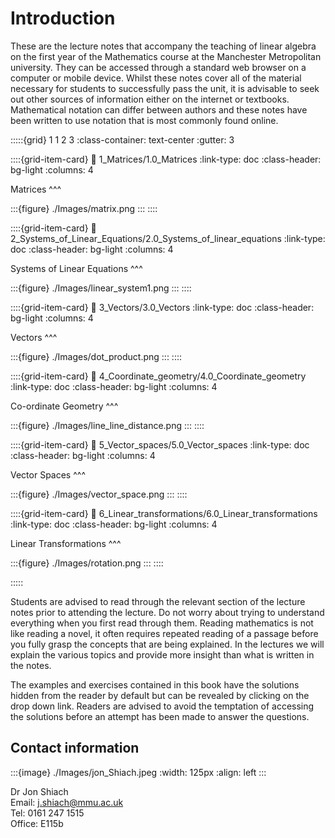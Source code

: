 # Introduction

These are the lecture notes that accompany the teaching of linear algebra on the first year of the Mathematics course at the Manchester Metropolitan university. They can be accessed through a standard web browser on a computer or mobile device. Whilst these notes cover all of the material necessary for students to successfully pass the unit, it is advisable to seek out other sources of information either on the internet or textbooks. Mathematical notation can differ between authors and these notes have been written to use notation that is most commonly found online.

:::::{grid} 1 1 2 3
:class-container: text-center
:gutter: 3

::::{grid-item-card}
:link: 1_Matrices/1.0_Matrices
:link-type: doc
:class-header: bg-light
:columns: 4

Matrices
^^^

:::{figure} ./Images/matrix.png
:::
::::

::::{grid-item-card}
:link: 2_Systems_of_Linear_Equations/2.0_Systems_of_linear_equations
:link-type: doc
:class-header: bg-light
:columns: 4

Systems of Linear Equations
^^^

:::{figure} ./Images/linear_system1.png
:::
::::

::::{grid-item-card}
:link: 3_Vectors/3.0_Vectors
:link-type: doc
:class-header: bg-light
:columns: 4

Vectors
^^^

:::{figure} ./Images/dot_product.png
:::
::::

::::{grid-item-card}
:link: 4_Coordinate_geometry/4.0_Coordinate_geometry
:link-type: doc
:class-header: bg-light
:columns: 4

Co-ordinate Geometry
^^^

:::{figure} ./Images/line_line_distance.png
:::
::::

::::{grid-item-card}
:link: 5_Vector_spaces/5.0_Vector_spaces
:link-type: doc
:class-header: bg-light
:columns: 4

Vector Spaces
^^^

:::{figure} ./Images/vector_space.png
:::
::::

::::{grid-item-card}
:link: 6_Linear_transformations/6.0_Linear_transformations
:link-type: doc
:class-header: bg-light
:columns: 4

Linear Transformations
^^^

:::{figure} ./Images/rotation.png
:::
::::

:::::

Students are advised to read through the relevant section of the lecture notes prior to attending the lecture. Do not worry about trying to understand everything when you first read through them. Reading mathematics is not like reading a novel, it often requires repeated reading of a passage before you fully grasp the concepts that are being explained. In the lectures we will explain the various topics and provide more insight than what is written in the notes. 

The examples and exercises contained in this book have the solutions hidden from the reader by default but can be revealed by clicking on the drop down link. Readers are advised to avoid the temptation of accessing the solutions before an attempt has been made to answer the questions.

## Contact information
:::{image} ./Images/jon_Shiach.jpeg
:width: 125px
:align: left
:::

Dr Jon Shiach <br>
Email: [j.shiach@mmu.ac.uk](mailto:j.shiach@mmu.ac.uk) <br>
Tel: 0161 247 1515 <br>
Office: E115b 